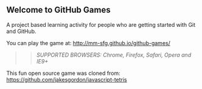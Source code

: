 ## Welcome to GitHub Games

A project based learning activity for people who are getting started with Git and GitHub.

You can play the game at: http://mm-sfg.github.io/github-games/

>> _*SUPPORTED BROWSERS*: Chrome, Firefox, Safari, Opera and IE9+_

This fun open source game was cloned from: https://github.com/jakesgordon/javascript-tetris

